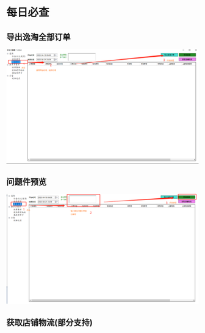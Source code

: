 ﻿# 每日必查
## 导出逸淘全部订单

![操作指南](img/yitaoExport.png)

## 问题件预览

![操作指南](img/preview.png)

## 获取店铺物流(部分支持)